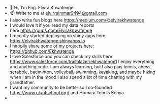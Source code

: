- 👋 Hi, I’m Eng. Elvira Khwatenge
- 📫 Write to me at elvirraimmar9494@gmail.com
- I also write fun blogs here https://medium.com/@elvirakhwatenge
- I would love it if you read my data reports here:https://rpubs.com/Elvirakhwatenge
- I recently started deploying on shiny apps here: https://elvirakhwatenge.shinyapps.io
- I happily share some of my projects here: https://github.com/Ekhwatenge
- I love Salesforce and you can check my skills here https://www.salesforce.com/trailblazer/ekhwatenge1 
I enjoy everything and anything code. I am always learning, but I also play tennis, chess, scrabble, badminton, volleyball, swimming, kayaking, and maybe hiking when I am in the mood.I also spend a lot of time chatting with my grandfather.
- I want my community to be better so I co-founded https://www.oka4school.org/ and Humara Tennis Kenya
- 

<!---
Ekhwatenge/Ekhwatenge is a ✨ special ✨ repository because its `README.md` (this file) appears on your GitHub profile.
You can click the Preview link to take a look at your changes.
--->
